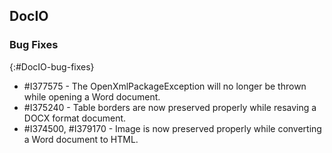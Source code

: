 ## DocIO

### Bug Fixes
{:#DocIO-bug-fixes}


* \#I377575 - The OpenXmlPackageException will no longer be thrown while opening a Word document.
* \#I375240 - Table borders are now preserved properly while resaving a DOCX format document. 
* \#I374500, #I379170 - Image is now preserved properly while converting a Word document to HTML.